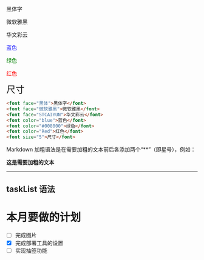 <font face="黑体">黑体字</font>

<font face="微软雅黑">微软雅黑</font>

<font face="STCAIYUN">华文彩云</font>

<font color=blue>蓝色</font>

<font color=#008000>绿色</font>

<font color=Red>红色</font>

<font size=5>尺寸</font>

```html
<font face="黑体">黑体字</font>
<font face="微软雅黑">微软雅黑</font>
<font face="STCAIYUN">华文彩云</font>
<font color="blue">蓝色</font>
<font color="#008000">绿色</font>
<font color="Red">红色</font>
<font size="5">尺寸</font>
```

Markdown 加粗语法是在需要加粗的文本前后各添加两个“\*\*”（即星号），例如：

**这是需要加粗的文本**

---

## taskList 语法

# 本月要做的计划

- [ ] 完成图片
- [x] 完成部署工具的设置
- [ ] 实现抽签功能
